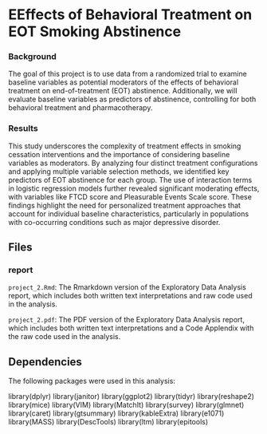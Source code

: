 # EEffects of Behavioral Treatment on EOT Smoking Abstinence

### Background
The goal of this project is to use data from a randomized trial to examine baseline variables as potential moderators of the effects of behavioral treatment on end-of-treatment (EOT) abstinence. Additionally, we will evaluate baseline variables as predictors of abstinence, controlling for both behavioral treatment and pharmacotherapy.

### Results
This study underscores the complexity of treatment effects in smoking cessation interventions and the importance of considering baseline variables as moderators. By analyzing four distinct treatment configurations and applying multiple variable selection methods, we identified key predictors of EOT abstinence for each group. The use of interaction terms in logistic regression models further revealed significant moderating effects, with variables like FTCD score and Pleasurable Events Scale score. These findings highlight the need for personalized treatment approaches that account for individual baseline characteristics, particularly in populations with co-occurring conditions such as major depressive disorder.


## Files

### report
`project_2.Rmd`: The Rmarkdown version of the Exploratory Data Analysis report, which includes both written text interpretations and raw code used in the analysis. 

`project_2.pdf`: The PDF version of the Exploratory Data Analysis report, which includes both written text interpretations and a Code Applendix with the raw code used in the analysis. 


## Dependencies

The following packages were used in this analysis: 

library(dplyr)
library(janitor)
library(ggplot2)
library(tidyr)
library(reshape2)
library(mice)
library(VIM)
library(MatchIt)
library(survey)
library(glmnet)
library(caret)
library(gtsummary)
library(kableExtra)
library(e1071)
library(MASS)
library(DescTools) 
library(ltm)
library(epitools)
